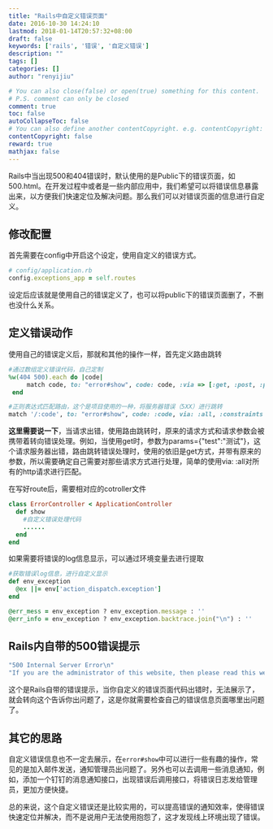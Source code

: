 ```yaml
---
title: "Rails中自定义错误页面"
date: 2016-10-30 14:24:10
lastmod: 2018-01-14T20:57:32+08:00
draft: false
keywords: ['rails', '错误', '自定义错误']
description: ""
tags: []
categories: []
author: "renyijiu"

# You can also close(false) or open(true) something for this content.
# P.S. comment can only be closed
comment: true
toc: false
autoCollapseToc: false
# You can also define another contentCopyright. e.g. contentCopyright: "This is another copyright."
contentCopyright: false
reward: true
mathjax: false
---
```



Rails中当出现500和404错误时，默认使用的是Public下的错误页面，如500.html。在开发过程中或者是一些内部应用中，我们希望可以将错误信息暴露出来，以方便我们快速定位及解决问题。那么我们可以对错误页面的信息进行自定义。<!--more-->

## 修改配置

首先需要在config中开启这个设定，使用自定义的错误方式。

```ruby
# config/application.rb   
config.exceptions_app = self.routes
```

设定后应该就是使用自己的错误定义了，也可以将public下的错误页面删了，不删也没什么关系。

## 定义错误动作

使用自己的错误定义后，那就和其他的操作一样，首先定义路由跳转

```ruby
#通过数组定义错误代码，自己定制 
%w(404 500).each do |code|
     match code, to: "error#show", code: code, :via => [:get, :post, :put, :patch, :delete]
 end

#正则表达式匹配路由，这个是项目使用的一种，将服务器错误（5XX）进行跳转
match '/:code', to: "error#show", code: :code, via: :all, :constraints => { :code => /5(10|0\d){1}/ }
```

**这里需要说一下**，当请求出错，使用路由跳转时，原来的请求方式和请求参数会被携带着转向错误处理。例如，当使用get时，参数为params={"test":"测试"}，这个请求服务器出错，路由跳转错误处理时，使用的依旧是get方式，并带有原来的参数，所以需要确定自己需要对那些请求方式进行处理，简单的使用via: :all对所有的http请求进行匹配。

在写好route后，需要相对应的cotroller文件

```ruby
class ErrorController < ApplicationController
  def show
    #自定义错误处理代码
    ......
  end
end
```

如果需要将错误的log信息显示，可以通过环境变量去进行提取

```ruby
#获取错误log信息，进行自定义显示
def env_exception
  @ex ||= env['action_dispatch.exception']
end

@err_mess = env_exception ? env_exception.message : ''
@err_info = env_exception ? env_exception.backtrace.join("\n") : ''

```

## Rails内自带的500错误提示

```ruby
"500 Internal Server Error\n" 
"If you are the administrator of this website, then please read this web application's log file and/or the web server's log file to find out what went wrong."
```

这个是Rails自带的错误提示，当你自定义的错误页面代码出错时，无法展示了，就会转向这个告诉你出问题了，这是你就需要检查自己的错误信息页面哪里出问题了。

## 其它的思路

自定义错误信息也不一定去展示，在```error#show```中可以进行一些有趣的操作，常见的是加入邮件发送，通知管理员出问题了。另外也可以去调用一些消息通知，例如，添加一个钉钉的消息通知接口，出现错误后调用接口，将错误日志发给管理员，更加方便快捷。

总的来说，这个自定义错误还是比较实用的，可以提高错误的通知效率，使得错误快速定位并解决，而不是说用户无法使用抱怨了，这才发现线上环境出现了错误。

